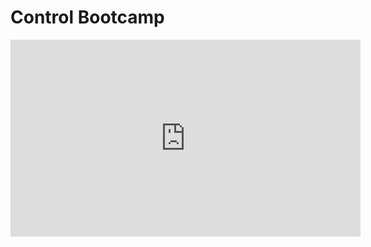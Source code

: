 # Control Bootcamp

<iframe width="560" height="315" src="https://www.youtube.com/embed/videoseries?list=PLMrJAkhIeNNR20Mz-VpzgfQs5zrYi085m" title="YouTube video player" frameborder="0" allow="accelerometer; autoplay; clipboard-write; encrypted-media; gyroscope; picture-in-picture" allowfullscreen></iframe>
